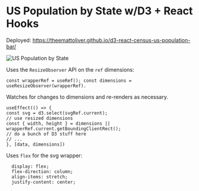 # US Population by State w/D3 + React Hooks

Deployed: https://theemattoliver.github.io/d3-react-census-us-population-bar/


![US Population by State](https://media.giphy.com/media/b7oOvLcLr9e3IAaVJr/giphy.gif)


Uses the `ResizeObserver` API on the `ref` dimensions: 


`const wrapperRef = useRef();
const dimensions = useResizeObserver(wrapperRef).
`

Watches for changes to dimensions and re-renders as necessary.

    useEffect(() => {
    const svg = d3.select(svgRef.current);
    // use resized dimensions
    const { width, height } = dimensions || wrapperRef.current.getBoundingClientRect(); 
    // do a bunch of D3 stuff here
    // ...
    }, [data, dimensions])
  
Uses `flex` for the svg wrapper:

```
  display: flex;
  flex-direction: column;
  align-items: stretch;
  justify-content: center;
  ```
